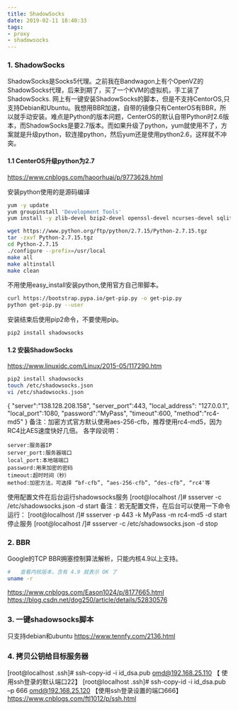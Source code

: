 ```yaml
---
title: ShadowSocks
date: 2019-02-11 18:40:33
tags:
- proxy
- shadowsocks
---
```


### 1. ShadowSocks
ShadowSocks是Socks5代理。之前我在Bandwagon上有个OpenVZ的ShadowSocks代理，后来到期了，买了一个KVM的虚拟机，手工装了ShadowSocks.
网上有一键安装ShadowSocks的脚本，但是不支持CentorOS,只支持Debian和Ubuntu。我想用BBR加速，自带的镜像只有CenterOS有BBR，所以就手动安装。难点是Python的版本问题，CenterOS的默认自带Python时2.6版本，而ShadowSocks是要2.7版本。而如果升级了python，yum就使用不了，方案就是升级python，软连接python，然后yum还是使用python2.6，这样就不冲突。

#### 1.1 CenterOS升级python为2.7
https://www.cnblogs.com/haoorhuai/p/9773628.html

安装python使用的是源码编译
``` bash
yum -y update
yum groupinstall 'Development Tools'
yum install -y zlib-devel bzip2-devel openssl-devel ncurses-devel sqlite-devel readline-devel tk-devel gdbm-devel db4-devel libpcap-devel xz-devel expat-devel

wget https://www.python.org/ftp/python/2.7.15/Python-2.7.15.tgz
tar -zxvf Python-2.7.15.tgz 
cd Python-2.7.15
./configure --prefix=/usr/local
make all
make altinstall
make clean
```

不用使用easy_install安装python,使用官方自己带脚本。
``` bash
curl https://bootstrap.pypa.io/get-pip.py -o get-pip.py
python get-pip.py --user
```

安装结束后使用pip2命令，不要使用pip。
``` bash
pip2 install shadowsocks
```

#### 1.2 安装ShadowSocks
https://www.linuxidc.com/Linux/2015-05/117290.htm

``` bash
pip2 install shadowsocks
touch /etc/shadowsocks.json 
vi /etc/shadowsocks.json 
```
{ 
"server":"138.128.208.158", 
"server_port":443, 
"local_address": "127.0.0.1", 
"local_port":1080, 
"password":"MyPass", 
"timeout":600, 
"method":"rc4-md5"
}
备注：加密方式官方默认使用aes-256-cfb，推荐使用rc4-md5，因为 RC4比AES速度快好几倍。
各字段说明：

    server:服务器IP
    server_port:服务器端口
    local_port:本地端端口
    password:用来加密的密码
    timeout:超时时间（秒）
    method:加密方法，可选择 “bf-cfb”, “aes-256-cfb”, “des-cfb”, “rc4″等

使用配置文件在后台运行shadowsocks服务
[root@localhost /]# ssserver -c /etc/shadowsocks.json -d start
备注：若无配置文件，在后台可以使用一下命令运行：
[root@localhost /]# ssserver -p 443 -k MyPass -m rc4-md5 -d start
停止服务
[root@localhost /]# ssserver -c /etc/shadowsocks.json -d stop

### 2. BBR
Google的TCP BBR拥塞控制算法解析，只能内核4.9以上支持。
``` bash
#   查看内核版本，含有 4.9 就表示 OK 了
uname -r
```
https://www.cnblogs.com/Eason1024/p/8177665.html
https://blog.csdn.net/dog250/article/details/52830576

### 3. 一键shadowsocks脚本
只支持debian和ubuntu
https://www.tennfy.com/2136.html

### 4. 拷贝公钥给目标服务器
[root@localhost .ssh]# ssh-copy-id -i id_dsa.pub omd@192.168.25.110              【 使用ssh登录的默认端口22】
[root@localhost .ssh]# ssh-copy-id -i id_dsa.pub –p 666 omd@192.168.25.120   【使用ssh登录设置的端口666】
https://www.cnblogs.com/ftl1012/p/ssh.html
